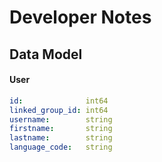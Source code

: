 # Developer Notes

## Data Model

#### User

```yaml
id:              int64
linked_group_id: int64
username:        string
firstname:       string
lastname:        string
language_code:   string
```